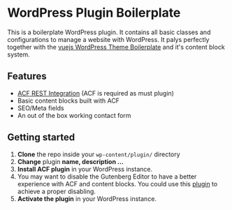 # WordPress Plugin Boilerplate

This is a boilerplate WordPress plugin.
It contains all basic classes and configurations to manage a website with WordPress. 
It palys perfectly together with the [vuejs WordPress Theme Boilerplate](https://github.com/parallactic-dev/vuejs-wp-theme-boilerplate) and it's content block system.

## Features

- [ACF REST Integration](https://www.advancedcustomfields.com/) (ACF is required as must plugin)
- Basic content blocks built with ACF
- SEO/Meta fields
- An out of the box working contact form


## Getting started

1. **Clone** the repo inside your `wp-content/plugin/` directory
2. **Change** plugin **name, description ...**
3. **Install ACF plugin** in your WordPress instance.
4. You may want to disable the Gutenberg Editor to have a better experience with ACF and content blocks.
   You could use this [plugin](https://wordpress.org/plugins/disable-gutenberg/) to achieve a proper disabling.
5. **Activate the plugin** in your WordPress instance.
